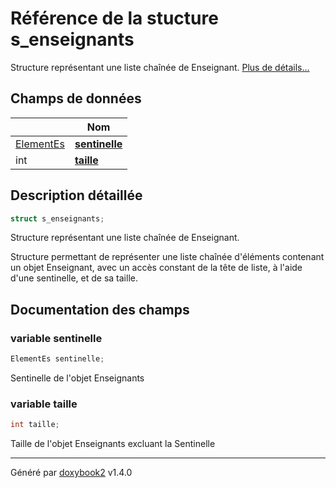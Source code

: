# Référence de la stucture s_enseignants

Structure représentant une liste chaînée de Enseignant.  [Plus de détails...](#description-détaillée)

## Champs de données

|                | Nom           |
| -------------- | -------------- |
| [ElementEs](/Classes/structs__element__es.md) | **[sentinelle](/Classes/structs__enseignants.md#variable-sentinelle)**  |
| int | **[taille](/Classes/structs__enseignants.md#variable-taille)**  |

## Description détaillée

```c
struct s_enseignants;
```

Structure représentant une liste chaînée de Enseignant.

Structure permettant de représenter une liste chaînée d'éléments contenant un objet Enseignant, avec un accès constant de la tête de liste, à l'aide d'une sentinelle, et de sa taille.

## Documentation des champs

### variable sentinelle

```c
ElementEs sentinelle;
```

Sentinelle de l'objet Enseignants

### variable taille

```c
int taille;
```

Taille de l'objet Enseignants excluant la Sentinelle

---

Généré par [doxybook2](https://github.com/matusnovak/doxybook2) v1.4.0
